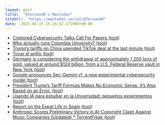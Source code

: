 ```yaml
---
layout: post
title:  "@fernand0's Mastodon"
siteUrl:  "https://mastodon.social/@fernand0"
date:  2025-04-15 15:24:42.171000+00:00
---
```

*  [Criptored Cybersecurity Talks Call For Papers   ](https://www.criptored.es/criptoredtalks/cfp.txt) ([toot](https://mastodon.social/@fernand0/114342669986628623))
*  [Who actually runs Columbia University? ](https://www.theguardian.com/commentisfree/2025/apr/01/columbia-university-board-trustee) ([toot](https://mastodon.social/@fernand0/114342487333558216))
*  [Trump’s tariffs on China upended TikTok deal at the last minute ](https://www.washingtonexaminer.com/news/white-house/3371071/trump-tariffs-china-upended-tiktok-deal-bytedance-last-minute) ([toot](https://mastodon.social/@fernand0/114342252616666647))
*  [Tocar el anillo ](https://www.flickr.com/photos/fernand0/54419570614) ([toot](https://mastodon.social/@fernand0/114342137353690729))
*  [Germany is considering the withdrawal of approximately 1,200 tons of gold, valued at around $124 billion, from a U.S. Federal Reserve vault in New York ](https://unusualwhales.com/news/germany-is-considering-the-withdrawal-of-approximately-1-200-tons-of-gold-valued-at-around-124-billion-from-a-u-s-federal-reserve-vault-in-new-yor) ([toot](https://mastodon.social/@fernand0/114342044350190594))
*  [Google announces Sec-Gemini v1, a new experimental cybersecurity model ](https://security.googleblog.com/2025/04/google-launches-sec-gemini-v1-new.htm) ([toot](https://mastodon.social/@fernand0/114341824364288735))
*  [President Trump’s Tariff Formula Makes No Economic Sense. It’s Also Based on an Error.   ](https://www.aei.org/economics/president-trumps-tariff-formula-makes-no-economic-sense-its-also-based-on-an-error/) ([toot](https://mastodon.social/@fernand0/114341418802249235))
*  [Usando IA para estudiar en la Universidad: pequeños experimentos ](https://changlonet.com/blog/usando-ia-para-estudiar-en-la-universidad-pequeos-experimentos) ([toot](https://mastodon.social/@fernand0/114341281536680504))
*  [Report on the Expat Life in Spain ](https://philip.greenspun.com/blog/2025/03/23/report-on-the-expat-life-in-spain) ([toot](https://mastodon.social/@fernand0/114341026465450644))
*  [Anthropic Scores Preliminary Victory in AI-Copyright Clash Against Music Companies (Updated) * TorrentFreak ](https://torrentfreak.com/anthropic-scores-preliminary-victory-in-ai-copyright-clash-against-music-companies-250326) ([toot](https://mastodon.social/@fernand0/114339324258306956))
